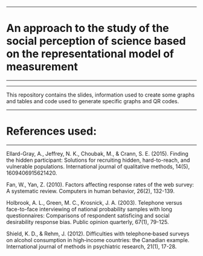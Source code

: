 ----------------------------------------------------------------------------------------------------------------------------------------------------------------
# An approach to the study of the social perception of science based on the representational model of measurement
----------------------------------------------------------------------------------------------------------------------------------------------------------------
----------------------------------------------------------------------------------------------------------------------------------------------------------------
This repository contains the slides, information used to create some graphs and tables and code used to generate specific graphs and QR codes.

----------------------------------------------------------------------------------------------------------------------------------------------------------------
# References used:
----------------------------------------------------------------------------------------------------------------------------------------------------------------
Ellard-Gray, A., Jeffrey, N. K., Choubak, M., & Crann, S. E. (2015). Finding the hidden participant: Solutions for recruiting hidden, hard-to-reach, and vulnerable populations. International journal of qualitative methods, 14(5), 1609406915621420.

Fan, W., Yan, Z. (2010). Factors affecting response rates of the web survey: A systematic review. Computers in human behavior, 26(2), 132-139.

Holbrook, A. L., Green, M. C., Krosnick, J. A. (2003). Telephone versus face-to-face interviewing of national probability samples with long questionnaires: Comparisons of respondent satisficing and social desirability response bias. Public opinion quarterly, 67(1), 79-125.

Shield, K. D., & Rehm, J. (2012). Difficulties with telephone‐based surveys on alcohol consumption in high‐income countries: the Canadian example. International journal of methods in psychiatric research, 21(1), 17-28.
